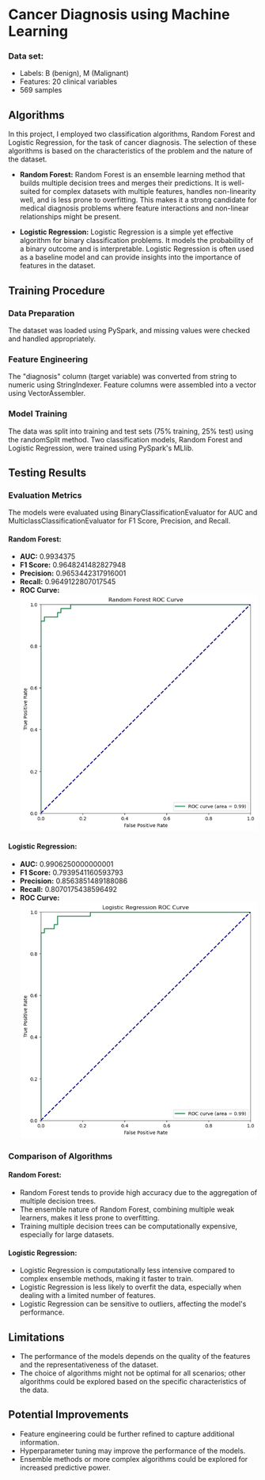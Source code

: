 # Cancer Diagnosis using Machine Learning

### Data set:

- Labels: B (benign), M (Malignant)
- Features: 20 clinical variables
- 569 samples

## Algorithms

In this project, I employed two classification algorithms, Random Forest and Logistic Regression, for the task of cancer diagnosis. The selection of these algorithms is based on the characteristics of the problem and the nature of the dataset.

- **Random Forest:** Random Forest is an ensemble learning method that builds multiple decision trees and merges their predictions. It is well-suited for complex datasets with multiple features, handles non-linearity well, and is less prone to overfitting. This makes it a strong candidate for medical diagnosis problems where feature interactions and non-linear relationships might be present.

- **Logistic Regression:** Logistic Regression is a simple yet effective algorithm for binary classification problems. It models the probability of a binary outcome and is interpretable. Logistic Regression is often used as a baseline model and can provide insights into the importance of features in the dataset.

## Training Procedure

### Data Preparation

The dataset was loaded using PySpark, and missing values were checked and handled appropriately.

### Feature Engineering

The "diagnosis" column (target variable) was converted from string to numeric using StringIndexer.
Feature columns were assembled into a vector using VectorAssembler.

### Model Training

The data was split into training and test sets (75% training, 25% test) using the randomSplit method.
Two classification models, Random Forest and Logistic Regression, were trained using PySpark's MLlib.

## Testing Results

### Evaluation Metrics

The models were evaluated using BinaryClassificationEvaluator for AUC and MulticlassClassificationEvaluator for F1 Score, Precision, and Recall.

#### Random Forest:

- **AUC:** 0.9934375
- **F1 Score:** 0.9648241482827948
- **Precision:** 0.9653442317916001
- **Recall:** 0.9649122807017545
- **ROC Curve:** ![Random Forest ROC Curve](./images/rf_roc_curve.png)

#### Logistic Regression:

- **AUC:** 0.9906250000000001
- **F1 Score:** 0.7939541160593793
- **Precision:** 0.8563851489188086
- **Recall:** 0.8070175438596492
- **ROC Curve:** ![Logistic Regression ROC Curve](./images/lr_roc_curve.png)

### Comparison of Algorithms

#### Random Forest:

- Random Forest tends to provide high accuracy due to the aggregation of multiple decision trees.
- The ensemble nature of Random Forest, combining multiple weak learners, makes it less prone to overfitting.
- Training multiple decision trees can be computationally expensive, especially for large datasets.

#### Logistic Regression:

- Logistic Regression is computationally less intensive compared to complex ensemble methods, making it faster to train.
- Logistic Regression is less likely to overfit the data, especially when dealing with a limited number of features.
- Logistic Regression can be sensitive to outliers, affecting the model's performance.

## Limitations

- The performance of the models depends on the quality of the features and the representativeness of the dataset.
- The choice of algorithms might not be optimal for all scenarios; other algorithms could be explored based on the specific characteristics of the data.

## Potential Improvements

- Feature engineering could be further refined to capture additional information.
- Hyperparameter tuning may improve the performance of the models.
- Ensemble methods or more complex algorithms could be explored for increased predictive power.

